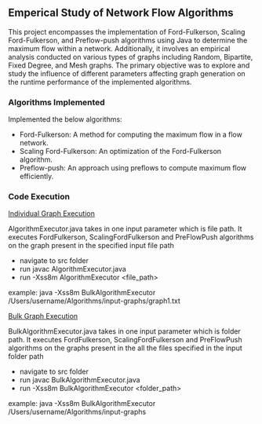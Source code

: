 ## Emperical Study of Network Flow Algorithms

This project encompasses the implementation of Ford-Fulkerson, Scaling Ford-Fulkerson, and Preflow-push algorithms using Java to determine the maximum flow within a network. 
Additionally, it involves an empirical analysis conducted on various types of graphs including Random, Bipartite, Fixed Degree, and Mesh graphs. 
The primary objective was to explore and study the influence of different parameters affecting graph generation on the runtime performance of the implemented algorithms.

### Algorithms Implemented

Implemented the below algorithms:

- Ford-Fulkerson: A method for computing the maximum flow in a flow network.
- Scaling Ford-Fulkerson: An optimization of the Ford-Fulkerson algorithm.
- Preflow-push: An approach using preflows to compute maximum flow efficiently.

### Code Execution

<u>Individual Graph Execution</u>

AlgorithmExecutor.java takes in one input parameter which is file path.
It executes FordFulkerson, ScalingFordFulkerson and PreFlowPush algorithms on the graph present in the specified input file path

- navigate to src folder
- run javac AlgorithmExecutor.java
- run -Xss8m AlgorithmExecutor &lt;file_path&gt;

example: java -Xss8m BulkAlgorithmExecutor /Users/username/Algorithms/input-graphs/graph1.txt

<u>Bulk Graph Execution</u>

BulkAlgorithmExecutor.java takes in one input parameter which is folder path.
It executes FordFulkerson, ScalingFordFulkerson and PreFlowPush algorithms on the graphs present in the all the files specified in the input folder path

- navigate to src folder
- run javac BulkAlgorithmExecutor.java
- run -Xss8m BulkAlgorithmExecutor &lt;folder_path&gt;

example: java -Xss8m BulkAlgorithmExecutor /Users/username/Algorithms/input-graphs
